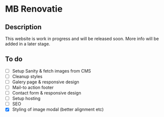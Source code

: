 # MB Renovatie

## Description

This website is work in progress and will be released soon. More info will be added in a later stage.

## To do

-   [ ] Setup Sanity & fetch images from CMS
-   [ ] Cleanup styles
-   [ ] Galery page & responsive design
-   [ ] Mail-to action footer
-   [ ] Contact form & responsive design
-   [ ] Setup hosting
-   [ ] SEO
-   [x] Styling of image modal (better alignment etc)
